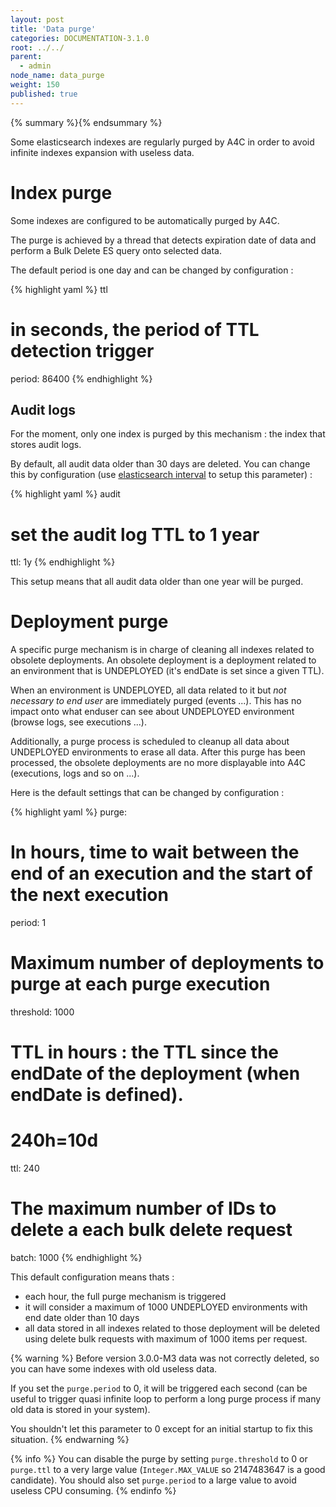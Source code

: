 ```yaml
---
layout: post
title: 'Data purge'
categories: DOCUMENTATION-3.1.0
root: ../../
parent:
  - admin
node_name: data_purge
weight: 150
published: true
---
```


{% summary %}{% endsummary %}

Some elasticsearch indexes are regularly purged by A4C in order to avoid infinite indexes expansion with useless data.

# Index purge

Some indexes are configured to be automatically purged by A4C.

The purge is achieved by a thread that detects expiration date of data and perform a Bulk Delete ES query onto selected data.

The default period is one day and can be changed by configuration :

{% highlight yaml %}
ttl
  # in seconds, the period of TTL detection trigger
  period: 86400
{% endhighlight %}

## Audit logs

For the moment, only one index is purged by this mechanism : the index that stores audit logs.

By default, all audit data older than 30 days are deleted. You can change this by configuration (use [elasticsearch interval](https://www.elastic.co/guide/en/elasticsearch/reference/current/sql-functions-datetime.html) to setup this parameter) :

{% highlight yaml %}
audit
  # set the audit log TTL to 1 year
  ttl: 1y
{% endhighlight %}

This setup means that all audit data older than one year will be purged.

# Deployment purge

A specific purge mechanism is in charge of cleaning all indexes related to obsolete deployments. An obsolete deployment is a deployment related to an environment that is UNDEPLOYED (it's endDate is set since a given TTL).

When an environment is UNDEPLOYED, all data related to it but *not necessary to end user* are immediately purged (events ...). This has no impact onto what enduser can see about UNDEPLOYED environment (browse logs, see executions ...).

Additionally, a purge process is scheduled to cleanup all data about UNDEPLOYED environments to erase all data. After this purge has been processed, the obsolete deployments are no more displayable into A4C (executions, logs and so on ...).

Here is the default settings that can be changed by configuration :

{% highlight yaml %}
purge:
  # In hours, time to wait between the end of an execution and the start of the next execution
  period: 1
  # Maximum number of deployments to purge at each purge execution
  threshold: 1000
  # TTL in hours : the TTL since the endDate of the deployment (when endDate is defined).
  # 240h=10d
  ttl: 240
  # The maximum number of IDs to delete a each bulk delete request
  batch: 1000
{% endhighlight %}

This default configuration means thats :

* each hour, the full purge mechanism is triggered
* it will consider a maximum of 1000 UNDEPLOYED environments with end date older than 10 days
* all data stored in all indexes related to those deployment will be deleted using delete bulk requests with maximum of 1000 items per request.

{% warning %}
Before version 3.0.0-M3 data was not correctly deleted, so you can have some indexes with old useless data.

If you set the `purge.period` to 0, it will be triggered each second (can be useful to trigger quasi infinite loop to perform a long purge process if many old data is stored in your system).

You shouldn't let this parameter to 0 except for an initial startup to fix this situation.
{% endwarning %}

{% info %}
You can disable the purge by setting `purge.threshold` to 0 or `purge.ttl` to a very large value (`Integer.MAX_VALUE` so 2147483647 is a good candidate). You should also set `purge.period` to a large value to avoid useless CPU consuming.
{% endinfo %}
